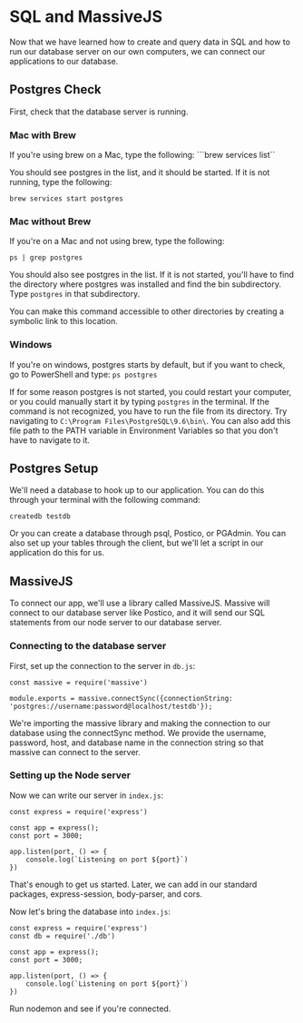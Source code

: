 # SQL and MassiveJS

Now that we have learned how to create and query data in SQL and how to run our database server on our own computers, we can connect our applications to our database. 

## Postgres Check 
First, check that the database server is running. 

### Mac with Brew
If you're using brew on a Mac, type the following:
```brew services list``

You should see postgres in the list, and it should be started. If it is not running, type the following: 

```brew services start postgres```

### Mac without Brew
If you're on a Mac and not using brew, type the following: 

```ps | grep postgres```

You should also see postgres in the list. If it is not started, you'll have to find the directory where postgres was installed and find the bin subdirectory. Type `postgres` in that subdirectory. 

You can make this command accessible to other directories by creating a symbolic link to this location. 

### Windows
If you're on windows, postgres starts by default, but if you want to check, go to PowerShell and type: 
```ps postgres```

If for some reason postgres is not started, you could restart your computer, or you could manually start it by typing `postgres` in the terminal. If the command is not recognized, you have to run the file from its directory. Try navigating to `C:\Program Files\PostgreSQL\9.6\bin\`. You can also add this file path to the PATH variable in Environment Variables so that you don't have to navigate to it.  

## Postgres Setup
We'll need a database to hook up to our application. You can do this through your terminal with the following command:

```createdb testdb```

Or you can create a database through psql, Postico, or PGAdmin. You can also set up your tables through the client, but we'll let a script in our application do this for us.  

## MassiveJS
To connect our app, we'll use a library called MassiveJS. Massive will connect to our database server like Postico, and it will send our SQL statements from our node server to our database server. 

### Connecting to the database server
First, set up the connection to the server in `db.js`: 

```
const massive = require('massive')

module.exports = massive.connectSync({connectionString: 'postgres://username:password@localhost/testdb'});
```

We're importing the massive library and making the connection to our database using the connectSync method. We provide the username, password, host, and database name in the connection string so that massive can connect to the server. 

### Setting up the Node server
Now we can write our server in `index.js`:

```
const express = require('express')

const app = express();
const port = 3000;

app.listen(port, () => {
    console.log(`Listening on port ${port}`)
})
```

That's enough to get us started. Later, we can add in our standard packages, express-session, body-parser, and cors. 

Now let's bring the database into `index.js`: 

```
const express = require('express')
const db = require('./db')

const app = express();
const port = 3000;

app.listen(port, () => {
    console.log(`Listening on port ${port}`)
})
```

Run nodemon and see if you're connected. 
